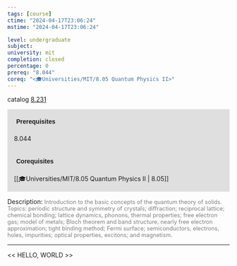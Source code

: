 ```yaml
---
tags: [course]
ctime: "2024-04-17T23:06:24"
mstime: "2024-04-17T23:06:24"

level: undergraduate
subject: 
university: mit
completion: closed
percentage: 0
prereq: "8.044"
coreq: "<🎓Universities/MIT/8.05 Quantum Physics II>"
---
```


catalog [8.231](http://student.mit.edu/catalog/m8a.html#8.231)

<span style="display: block; padding: 15px; background-color: rgb(100, 100, 100, 0.2);"><font id="m_prereq3709_0" style="display: block; font-family: Arial, sans-serif; font-weight: bold; padding: 5px">Prerequisites</font><br><span id="prereq3709_0">8.044</span></span>
<span style="display: block; padding: 15px; background-color: rgb(100, 100, 100, 0.2);"><font id="m_coreq3709_0" style="display: block; font-family: Arial, sans-serif; font-weight: bold; padding: 5px">Corequisites</font><br><span id="coreq3709_0">[[🎓Universities/MIT/8.05 Quantum Physics II | 8.05]]</span></span>

<font style="">Description:</font>
<font style="color: grey; font-size: 0.8rem;">Introduction to the basic concepts of the quantum theory of solids. Topics: periodic structure and symmetry of crystals; diffraction; reciprocal lattice; chemical bonding; lattice dynamics, phonons, thermal properties; free electron gas; model of metals; Bloch theorem and band structure, nearly free electron approximation; tight binding method; Fermi surface; semiconductors, electrons, holes, impurities; optical properties, excitons; and magnetism.</font>



---

<< HELLO, WORLD >>

